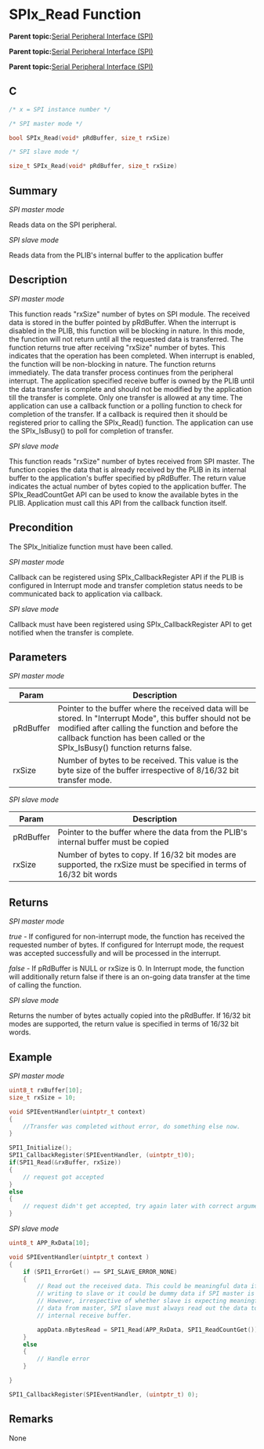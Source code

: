 # SPIx\_Read Function

**Parent topic:**[Serial Peripheral Interface \(SPI\)](GUID-246C53F6-3912-4437-AEC8-C2262CEF3EF6.md)

**Parent topic:**[Serial Peripheral Interface \(SPI\)](GUID-CBD5BFEF-57AB-4CA0-92C0-00CB1A72D686.md)

**Parent topic:**[Serial Peripheral Interface \(SPI\)](GUID-84F93473-4002-4DDD-A28F-9BF9DB6B7C3E.md)

## C

```c
/* x = SPI instance number */

/* SPI master mode */

bool SPIx_Read(void* pRdBuffer, size_t rxSize)	

/* SPI slave mode */

size_t SPIx_Read(void* pRdBuffer, size_t rxSize)	
```

## Summary

*SPI master mode*

Reads data on the SPI peripheral.

*SPI slave mode*

Reads data from the PLIB's internal buffer to the application buffer

## Description

*SPI master mode*

This function reads "rxSize" number of bytes on SPI module. The received data is stored in the buffer pointed by pRdBuffer. When the interrupt is disabled in the PLIB, this function will be blocking in nature. In this mode, the function will not return until all the requested data is transferred. The function returns true after receiving "rxSize" number of bytes. This indicates that the operation has been completed. When interrupt is enabled, the function will be non-blocking in nature. The function returns immediately. The data transfer process continues from the peripheral interrupt. The application specified receive buffer is owned by the PLIB until the data transfer is complete and should not be modified by the application till the transfer is complete. Only one transfer is allowed at any time. The application can use a callback function or a polling function to check for completion of the transfer. If a callback is required then it should be registered prior to calling the SPIx\_Read\(\) function. The application can use the SPIx\_IsBusy\(\) to poll for completion of transfer.

*SPI slave mode*

This function reads "rxSize" number of bytes received from SPI master. The function copies the data that is already received by the PLIB in its internal buffer to the application's buffer specified by pRdBuffer. The return value indicates the actual number of bytes copied to the application buffer. The SPIx\_ReadCountGet API can be used to know the available bytes in the PLIB. Application must call this API from the callback function itself.

## Precondition

The SPIx\_Initialize function must have been called.

*SPI master mode*

Callback can be registered using SPIx\_CallbackRegister API if the PLIB is configured in Interrupt mode and transfer completion status needs to be communicated back to application via callback.

*SPI slave mode*

Callback must have been registered using SPIx\_CallbackRegister API to get notified when the transfer is complete.

## Parameters

*SPI master mode*

|Param|Description|
|-----|-----------|
|pRdBuffer|Pointer to the buffer where the received data will be stored. In "Interrupt Mode", this buffer should not be modified after calling the function and before the callback function has been called or the SPIx\_IsBusy\(\) function returns false.|
|rxSize|Number of bytes to be received. This value is the byte size of the buffer irrespective of 8/16/32 bit transfer mode.|

*SPI slave mode*

|Param|Description|
|-----|-----------|
|pRdBuffer|Pointer to the buffer where the data from the PLIB's internal buffer must be copied|
|rxSize|Number of bytes to copy. If 16/32 bit modes are supported, the rxSize must be specified in terms of 16/32 bit words|

## Returns

*SPI master mode*

*true* - If configured for non-interrupt mode, the function has received the requested number of bytes. If configured for Interrupt mode, the request was accepted successfully and will be processed in the interrupt.

*false* - If pRdBuffer is NULL or rxSize is 0. In Interrupt mode, the function will additionally return false if there is an on-going data transfer at the time of calling the function.

*SPI slave mode*

Returns the number of bytes actually copied into the pRdBuffer. If 16/32 bit modes are supported, the return value is specified in terms of 16/32 bit words.

## Example

*SPI master mode*

```c
uint8_t rxBuffer[10];
size_t rxSize = 10;

void SPIEventHandler(uintptr_t context)
{
    //Transfer was completed without error, do something else now.
}

SPI1_Initialize();
SPI1_CallbackRegister(SPIEventHandler, (uintptr_t)0);
if(SPI1_Read(&rxBuffer, rxSize))
{
    // request got accepted
}
else
{
    // request didn't get accepted, try again later with correct arguments
}
```

*SPI slave mode*

```c
uint8_t APP_RxData[10];

void SPIEventHandler(uintptr_t context )
{
    if (SPI1_ErrorGet() == SPI_SLAVE_ERROR_NONE)
    {
        // Read out the received data. This could be meaningful data if SPI master is
        // writing to slave or it could be dummy data if SPI master is reading from slave.
        // However, irrespective of whether slave is expecting meaningful data or dummy
        // data from master, SPI slave must always read out the data to clear the PLIB's
        // internal receive buffer.

        appData.nBytesRead = SPI1_Read(APP_RxData, SPI1_ReadCountGet());
    }
    else
    {
        // Handle error
    }

}

SPI1_CallbackRegister(SPIEventHandler, (uintptr_t) 0);
```

## Remarks

None

